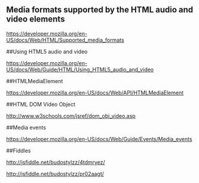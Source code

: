 ## Media formats supported by the HTML audio and video elements

https://developer.mozilla.org/en-US/docs/Web/HTML/Supported_media_formats

##Using HTML5 audio and video

https://developer.mozilla.org/en-US/docs/Web/Guide/HTML/Using_HTML5_audio_and_video

##HTMLMediaElement

https://developer.mozilla.org/en-US/docs/Web/API/HTMLMediaElement

##HTML DOM Video Object

http://www.w3schools.com/jsref/dom_obj_video.asp

##Media events

https://developer.mozilla.org/en-US/docs/Web/Guide/Events/Media_events

##Fiddles

http://jsfiddle.net/budostylzz/4tdmryez/

http://jsfiddle.net/budostylzz/pr02aagt/

